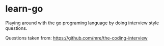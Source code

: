 # learn-go
Playing around with the go programing language by doing interview style questions.

Questions taken from: https://github.com/mre/the-coding-interview
